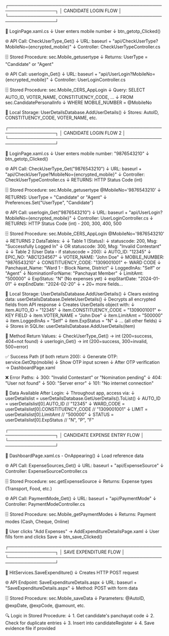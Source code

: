 ┌─────────────────────────────────────────────────────────────────┐
│                    CANDIDATE LOGIN FLOW                        │
└─────────────────────────────────────────────────────────────────┘

📱 LoginPage.xaml.cs
    ↓ User enters mobile number
    ↓ btn_getotp_Clicked()
    
🌐 API Call: CheckUserType_Get()
    ↓ URL: baseurl + "api/CheckUserType?MobileNo={encrypted_mobile}"
    ↓ Controller: CheckUserTypeController.cs
    
🗄️  Stored Procedure: sec.Mobile_getusertype
    ↓ Returns: UserType = "Candidate" or "Agent"
    
🌐 API Call: userlogin_Get()
    ↓ URL: baseurl + "api/UserLogin?MobileNo={encrypted_mobile}"
    ↓ Controller: UserLoginController.cs
    
🗄️  Stored Procedure: sec.Mobile_CERS_AppLogin
    ↓ Query: SELECT AUTO_ID, VOTER_NAME, CONSTITUENCY_CODE, ...
    ↓        FROM sec.CandidatePersonalInfo 
    ↓        WHERE MOBILE_NUMBER = @MobileNo
    
📱 Local Storage: UserDetailsDatabase.AddUserDetails()
    ↓ Stores: AutoID, CONSTITUENCY_CODE, VOTER_NAME, etc.




┌─────────────────────────────────────────────────────────────────┐
│                    CANDIDATE LOGIN FLOW    2                     │
└─────────────────────────────────────────────────────────────────┘

📱 LoginPage.xaml.cs
    ↓ User enters mobile number: "9876543210"
    ↓ btn_getotp_Clicked()
    
🌐 API Call: CheckUserType_Get("9876543210")
    ↓ URL: baseurl + "api/CheckUserType?MobileNo={encrypted_mobile}"
    ↓ Controller: CheckUserTypeController.cs
    ↓ RETURNS: HTTP Status Code (int)
    
🗄️  Stored Procedure: sec.Mobile_getusertype @MobileNo='9876543210'
    ↓ RETURNS: UserType = "Candidate" or "Agent"
    ↓ Preferences.Set("UserType", "Candidate")
    
🌐 API Call: userlogin_Get("9876543210")
    ↓ URL: baseurl + "api/UserLogin?MobileNo={encrypted_mobile}"
    ↓ Controller: UserLoginController.cs
    ↓ RETURNS: HTTP Status Code (int) - 200, 300, 400, 500
    
🗄️  Stored Procedure: sec.Mobile_CERS_AppLogin @MobileNo='9876543210'
    ↓ RETURNS 2 DataTables:
    ↓ 
    ↓ Table 1 (Status):
    ↓   statuscode: 200, Msg: "Successfully Logged In"
    ↓   OR statuscode: 300, Msg: "Invalid Contestant"
    ↓ 
    ↓ Table 2 (User Data - if statuscode = 200):
    ↓   AUTO_ID: "12345"
    ↓   EPIC_NO: "ABC1234567"
    ↓   VOTER_NAME: "John Doe"
    ↓   MOBILE_NUMBER: "9876543210"
    ↓   CONSTITUENCY_CODE: "1309001001"  ← WARD CODE
    ↓   Panchayat_Name: "Ward 1 - Block Name, District"
    ↓   LoggedInAs: "Self" or "Agent"
    ↓   NominationForName: "Panchayat Member"
    ↓   LimitAmt: "500000"
    ↓   ExpStatus: "N" (No expenses yet)
    ↓   expStartDate: "2024-01-01"
    ↓   expEndDate: "2024-02-20"
    ↓   + 20+ more fields...
    
📱 Local Storage: UserDetailsDatabase.AddUserDetails()
    ↓ Clears existing data: userDetailsDatabase.DeleteUserDetails()
    ↓ Decrypts all encrypted fields from API response
    ↓ Creates UserDetails object with:
    ↓   item.AUTO_ID = "12345"
    ↓   item.CONSTITUENCY_CODE = "1309001001"  ← KEY FIELD
    ↓   item.VOTER_NAME = "John Doe"
    ↓   item.LimitAmt = "500000"
    ↓   item.LoggedInAs = "Self"
    ↓   item.ExpStatus = "N"
    ↓   ... (all other fields)
    ↓ 
    ↓ Stores in SQLite: userDetailsDatabase.AddUserDetails(item)
    
🔄 Method Return Values:
    ↓ CheckUserType_Get() → int (200=success, 404=not found)
    ↓ userlogin_Get() → int (200=success, 300=invalid, 500=error)
    
✅ Success Path (if both return 200):
    ↓ Generate OTP: service.GetOtp(mobile)
    ↓ Show OTP input screen
    ↓ After OTP verification → DashboardPage.xaml
    
❌ Error Paths:
    ↓ 300: "Invalid Contestant" or "Nomination pending"
    ↓ 404: "User not found"
    ↓ 500: "Server error"
    ↓ 101: "No internet connection"
    
💾 Data Available After Login:
    ↓ Throughout app, access via:
    ↓ userDetailslist = userDetailsDatabase.GetUserDetails().ToList()
    ↓ AUTO_ID = userDetailslist[0].AUTO_ID           // "12345"
    ↓ WARD_CODE = userDetailslist[0].CONSTITUENCY_CODE // "1309001001"
    ↓ LIMIT = userDetailslist[0].LimitAmt            // "500000"
    ↓ STATUS = userDetailslist[0].ExpStatus          // "N", "P", "F"


┌─────────────────────────────────────────────────────────────────┐
│                 CANDIDATE EXPENSE ENTRY FLOW                   │
└─────────────────────────────────────────────────────────────────┘

📱 DashboardPage.xaml.cs - OnAppearing()
    ↓ Load reference data
    
🌐 API Call: ExpenseSources_Get()
    ↓ URL: baseurl + "api/ExpenseSource"
    ↓ Controller: ExpenseSourceController.cs
    
🗄️  Stored Procedure: sec.getExpenseSource
    ↓ Returns: Expense types (Transport, Food, etc.)
    
🌐 API Call: PaymentMode_Get()
    ↓ URL: baseurl + "api/PaymentMode"
    ↓ Controller: PaymentModeController.cs
    
🗄️  Stored Procedure: sec.Mobile_getPaymentModes
    ↓ Returns: Payment modes (Cash, Cheque, Online)
    
📱 User clicks "Add Expenses" → AddExpenditureDetailsPage.xaml
    ↓ User fills form and clicks Save
    ↓ btn_save_Clicked()


┌─────────────────────────────────────────────────────────────────┐
│                    SAVE EXPENDITURE FLOW                       │
└─────────────────────────────────────────────────────────────────┘

📱 HitServices.SaveExpenditure()
    ↓ Creates HTTP POST request
    
🌐 API Endpoint: SaveExpenditureDetails.aspx
    ↓ URL: baseurl + "SaveExpenditureDetails.aspx"
    ↓ Method: POST with form data
    
🗄️  Stored Procedure: sec.Mobile_saveData
    ↓ Parameters: @AutoID, @expDate, @expCode, @amount, etc.
    
🔍 Logic in Stored Procedure:
    ↓ 1. Get candidate's panchayat code
    ↓ 2. Check for duplicate entries
    ↓ 3. Insert into candidateRegister
    ↓ 4. Save evidence file if provided


    
